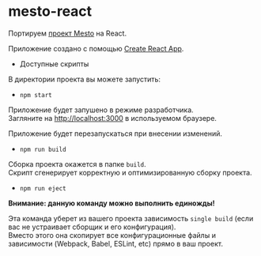 # mesto-react

Портируем [проект Mesto](https://github.com/dimshaa/mesto) на React.

Приложение создано с помощью [Create React App](https://github.com/facebook/create-react-app).

* Доступные скрипты

В директории проекта вы можете запустить:

* `npm start`

Приложение будет запушено в режиме разработчика.\
Загляните на [http://localhost:3000](http://localhost:3000) в используемом браузере.

Приложение будет перезапускаться при внесении изменений.

* `npm run build`

Сборка проекта окажется в папке `build`.\
Скрипт сгенерирует корректную и оптимизированную сборку проекта.

* `npm run eject`

**Внимание: данную команду можно выполнить единожды!**

Эта команда уберет из вашего проекта зависимость `single build` (если вас не устраивает сборщик и его конфигурация).\
Вместо этого она скопирует все конфигурационные файлы и зависимости (Webpack, Babel, ESLint, etc) прямо в ваш проект.
